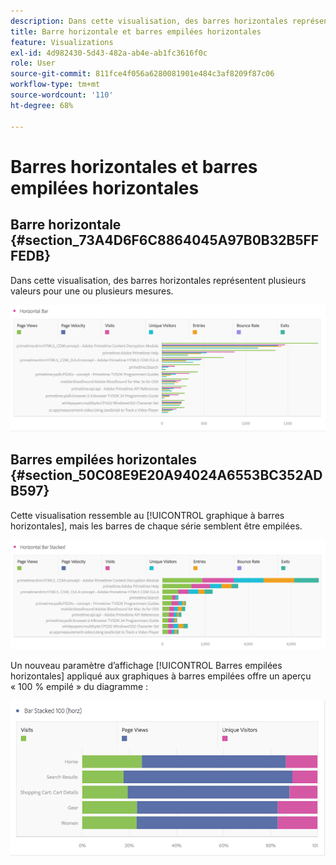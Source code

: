 ```yaml
---
description: Dans cette visualisation, des barres horizontales représentent plusieurs valeurs pour une ou plusieurs mesures.
title: Barre horizontale et barres empilées horizontales
feature: Visualizations
exl-id: 4d982430-5d43-482a-ab4e-ab1fc3616f0c
role: User
source-git-commit: 811fce4f056a6280081901e484c3af8209f87c06
workflow-type: tm+mt
source-wordcount: '110'
ht-degree: 68%

---
```


# Barres horizontales et barres empilées horizontales

## Barre horizontale {#section_73A4D6F6C8864045A97B0B32B5FFFEDB}

Dans cette visualisation, des barres horizontales représentent plusieurs valeurs pour une ou plusieurs mesures.

![ Barre horizontale affichant les mesures, notamment Pages vues, Vitesse de la page, Visites, Entrées et Sorties.](assets/horizontal_bar.png)

## Barres empilées horizontales  {#section_50C08E9E20A94024A6553BC352ADB597}

Cette visualisation ressemble au [!UICONTROL graphique à barres horizontales], mais les barres de chaque série semblent être empilées.

![ Barre horizontale empilée affichant Pages vues, Visites, Entrées et Sorties.](assets/horizontal-bar-stacked.png)

Un nouveau paramètre d’affichage [!UICONTROL Barres empilées horizontales] appliqué aux graphiques à barres empilées offre un aperçu « 100 % empilé » du diagramme :

![ La barre horizontale empilée à 100 % affichant les visites, les pages vues et les visiteurs uniques.](assets/horizstacked100.png)
